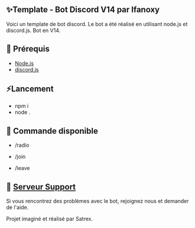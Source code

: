 ## ✨Template - Bot Discord V14 par Ifanoxy

Voici un template de bot discord. Le bot a été réalisé en utilisant node.js et discord.js. Bot en V14.

## 🚧 Prérequis

- [Node.js](https://nodejs.org/en/download/)
- [discord.js](https://discord.js.org/)

## ⚡Lancement
  
- npm i
- node .


## 📝 Commande disponible 

- /radio

- /join
  
- /leave


## 📝 [Serveur Support](https://discord.gg/zr7yJs6nxF)

Si vous rencontrez des problèmes avec le bot, rejoignez nous et demander de l'aide.


Projet imaginé et réalisé par Satrex.
